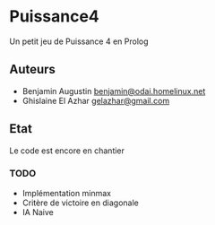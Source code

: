 # Puissance4 #
Un petit jeu de Puissance 4 en Prolog

## Auteurs ##

* Benjamin Augustin <benjamin@odai.homelinux.net>
* Ghislaine El Azhar <gelazhar@gmail.com>

## Etat ##
Le code est encore en chantier

### TODO ###
* Implémentation minmax
* Critère de victoire en diagonale
* IA Naive

